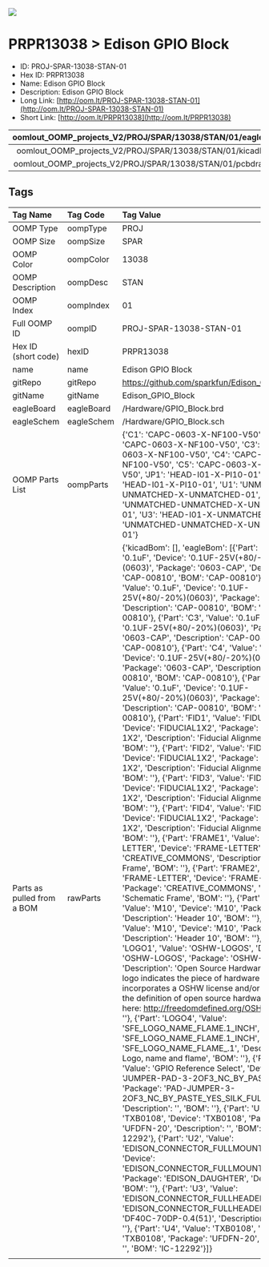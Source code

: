


  
![][im]
# PRPR13038 > Edison GPIO Block

- ID: PROJ-SPAR-13038-STAN-01
- Hex ID: PRPR13038
- Name: Edison GPIO Block
- Description: Edison GPIO Block
- Long Link: [http://oom.lt/PROJ-SPAR-13038-STAN-01](http://oom.lt/PROJ-SPAR-13038-STAN-01)
- Short Link: [http://oom.lt/PRPR13038](http://oom.lt/PRPR13038)
  

|oomlout_OOMP_projects_V2/PROJ/SPAR/13038/STAN/01/eagleImage.png|oomlout_OOMP_projects_V2/PROJ/SPAR/13038/STAN/01/eagleSchemImage.png|oomlout_OOMP_projects_V2/PROJ/SPAR/13038/STAN/01/kicadPcb3dFront.png|oomlout_OOMP_projects_V2/PROJ/SPAR/13038/STAN/01/kicadPcb3dBack.png|
| :---: | :---: | :---: | :---: |
|oomlout_OOMP_projects_V2/PROJ/SPAR/13038/STAN/01/kicadPcb3d.png|oomlout_OOMP_projects_V2/PROJ/SPAR/13038/STAN/01/bomBack.png|oomlout_OOMP_projects_V2/PROJ/SPAR/13038/STAN/01/bomFront.png|oomlout_OOMP_projects_V2/PROJ/SPAR/13038/STAN/01/pcbdraw.svg|
|oomlout_OOMP_projects_V2/PROJ/SPAR/13038/STAN/01/pcbdrawBack.svg||||

## Tags
  

|Tag Name|Tag Code|Tag Value|
| :--- | :--- | :--- |
|OOMP Type|oompType|PROJ|
|OOMP Size|oompSize|SPAR|
|OOMP Color|oompColor|13038|
|OOMP Description|oompDesc|STAN|
|OOMP Index|oompIndex|01|
|Full OOMP ID|oompID|PROJ-SPAR-13038-STAN-01|
|Hex ID (short code)|hexID|PRPR13038|
|name|name|Edison GPIO Block|
|gitRepo|gitRepo|https://github.com/sparkfun/Edison_GPIO_Block|
|gitName|gitName|Edison_GPIO_Block|
|eagleBoard|eagleBoard|/Hardware/GPIO_Block.brd|
|eagleSchem|eagleSchem|/Hardware/GPIO_Block.sch|
|OOMP Parts List|oompParts|{'C1': 'CAPC-0603-X-NF100-V50', 'C2': 'CAPC-0603-X-NF100-V50', 'C3': 'CAPC-0603-X-NF100-V50', 'C4': 'CAPC-0603-X-NF100-V50', 'C5': 'CAPC-0603-X-NF100-V50', 'JP1': 'HEAD-I01-X-PI10-01', 'JP2': 'HEAD-I01-X-PI10-01', 'U1': 'UNMATCHED-UNMATCHED-X-UNMATCHED-01', 'U2': 'UNMATCHED-UNMATCHED-X-UNMATCHED-01', 'U3': 'HEAD-I01-X-UNMATCHED-01', 'U4': 'UNMATCHED-UNMATCHED-X-UNMATCHED-01'}|
|Parts as pulled from a BOM|rawParts|{'kicadBom': [], 'eagleBom': [{'Part': 'C1', 'Value': '0.1uF', 'Device': '0.1UF-25V(+80/-20%)(0603)', 'Package': '0603-CAP', 'Description': 'CAP-00810', 'BOM': 'CAP-00810'}, {'Part': 'C2', 'Value': '0.1uF', 'Device': '0.1UF-25V(+80/-20%)(0603)', 'Package': '0603-CAP', 'Description': 'CAP-00810', 'BOM': 'CAP-00810'}, {'Part': 'C3', 'Value': '0.1uF', 'Device': '0.1UF-25V(+80/-20%)(0603)', 'Package': '0603-CAP', 'Description': 'CAP-00810', 'BOM': 'CAP-00810'}, {'Part': 'C4', 'Value': '0.1uF', 'Device': '0.1UF-25V(+80/-20%)(0603)', 'Package': '0603-CAP', 'Description': 'CAP-00810', 'BOM': 'CAP-00810'}, {'Part': 'C5', 'Value': '0.1uF', 'Device': '0.1UF-25V(+80/-20%)(0603)', 'Package': '0603-CAP', 'Description': 'CAP-00810', 'BOM': 'CAP-00810'}, {'Part': 'FID1', 'Value': 'FIDUCIAL1X2', 'Device': 'FIDUCIAL1X2', 'Package': 'FIDUCIAL-1X2', 'Description': 'Fiducial Alignment Points', 'BOM': ''}, {'Part': 'FID2', 'Value': 'FIDUCIAL1X2', 'Device': 'FIDUCIAL1X2', 'Package': 'FIDUCIAL-1X2', 'Description': 'Fiducial Alignment Points', 'BOM': ''}, {'Part': 'FID3', 'Value': 'FIDUCIAL1X2', 'Device': 'FIDUCIAL1X2', 'Package': 'FIDUCIAL-1X2', 'Description': 'Fiducial Alignment Points', 'BOM': ''}, {'Part': 'FID4', 'Value': 'FIDUCIAL1X2', 'Device': 'FIDUCIAL1X2', 'Package': 'FIDUCIAL-1X2', 'Description': 'Fiducial Alignment Points', 'BOM': ''}, {'Part': 'FRAME1', 'Value': 'FRAME-LETTER', 'Device': 'FRAME-LETTER', 'Package': 'CREATIVE_COMMONS', 'Description': 'Schematic Frame', 'BOM': ''}, {'Part': 'FRAME2', 'Value': 'FRAME-LETTER', 'Device': 'FRAME-LETTER', 'Package': 'CREATIVE_COMMONS', 'Description': 'Schematic Frame', 'BOM': ''}, {'Part': 'JP1', 'Value': 'M10', 'Device': 'M10', 'Package': '1X10', 'Description': 'Header 10', 'BOM': ''}, {'Part': 'JP2', 'Value': 'M10', 'Device': 'M10', 'Package': '1X10', 'Description': 'Header 10', 'BOM': ''}, {'Part': 'LOGO1', 'Value': 'OSHW-LOGOS', 'Device': 'OSHW-LOGOS', 'Package': 'OSHW-LOGO-S', 'Description': 'Open Source Hardware Logo This logo indicates the piece of hardware it is found on incorporates a OSHW license and/or adheres to the definition of open source hardware found here: http://freedomdefined.org/OSHW', 'BOM': ''}, {'Part': 'LOGO4', 'Value': 'SFE_LOGO_NAME_FLAME.1_INCH', 'Device': 'SFE_LOGO_NAME_FLAME.1_INCH', 'Package': 'SFE_LOGO_NAME_FLAME_.1', 'Description': 'SFE Logo, name and flame', 'BOM': ''}, {'Part': 'SJ1', 'Value': 'GPIO Reference Select', 'Device': 'JUMPER-PAD-3-2OF3_NC_BY_PASTE', 'Package': 'PAD-JUMPER-3-2OF3_NC_BY_PASTE_YES_SILK_FULL_BOX', 'Description': '', 'BOM': ''}, {'Part': 'U1', 'Value': 'TXB0108', 'Device': 'TXB0108', 'Package': 'UFDFN-20', 'Description': '', 'BOM': 'IC-12292'}, {'Part': 'U2', 'Value': 'EDISON_CONNECTOR_FULLMOUNTING_HOLES', 'Device': 'EDISON_CONNECTOR_FULLMOUNTING_HOLES', 'Package': 'EDISON_DAUGHTER', 'Description': '', 'BOM': ''}, {'Part': 'U3', 'Value': 'EDISON_CONNECTOR_FULLHEADER', 'Device': 'EDISON_CONNECTOR_FULLHEADER', 'Package': 'DF40C-70DP-0.4(51)', 'Description': '', 'BOM': ''}, {'Part': 'U4', 'Value': 'TXB0108', 'Device': 'TXB0108', 'Package': 'UFDFN-20', 'Description': '', 'BOM': 'IC-12292'}]}|
||||



[im]: PROJ/SPAR/13038/STAN/01/kicadPcb3d_450.png
